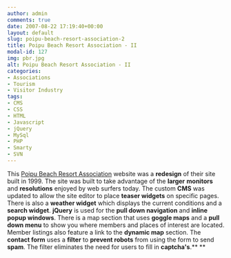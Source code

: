 ```yaml
---
author: admin
comments: true
date: 2007-08-22 17:19:40+00:00
layout: default
slug: poipu-beach-resort-association-2
title: Poipu Beach Resort Association - II
modal-id: 127
img: pbr.jpg
alt: Poipu Beach Resort Association - II
categories:
- Associations
- Tourism
- Visitor Industry
tags:
- CMS
- CSS
- HTML
- Javascript
- jQuery
- MySql
- PHP
- Smarty
- SVN
---
```

This [Poipu Beach Resort Association](http://www.poipubeach.org/) website was a **redesign** of their site built in 1999. The site was built to take advantage of the **larger** **monitors** and **resolutions** enjoyed by web surfers today. The custom **CMS** was updated to allow the site editor to place **teaser widgets** on specific pages. There is also a **weather widget** which displays the current conditions and a **search widget**. **jQuery** is used for the **pull down navigation** and **inline popup windows**. There is a map section that uses **goggle maps** and a **pull down menu** to show you where members and places of interest are located. Member listings also feature a link to the **dynamic map** section. The **contact form** uses a **filter** to **prevent robots** from using the form to send **spam**. The filter eliminates the need for users to fill in **captcha's**.** **
